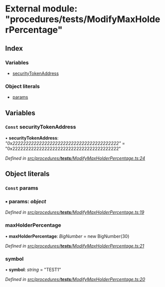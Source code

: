 # External module: "procedures/**tests**/ModifyMaxHolderPercentage"

## Index

### Variables

- [securityTokenAddress](_procedures___tests___modifymaxholderpercentage_.md#const-securitytokenaddress)

### Object literals

- [params](_procedures___tests___modifymaxholderpercentage_.md#const-params)

## Variables

### `Const` securityTokenAddress

• **securityTokenAddress**: _"0x2222222222222222222222222222222222222222"_ = "0x2222222222222222222222222222222222222222"

_Defined in [src/procedures/**tests**/ModifyMaxHolderPercentage.ts:24](https://github.com/PolymathNetwork/polymath-sdk/blob/d34930f/src/procedures/__tests__/ModifyMaxHolderPercentage.ts#L24)_

## Object literals

### `Const` params

### ▪ **params**: _object_

_Defined in [src/procedures/**tests**/ModifyMaxHolderPercentage.ts:19](https://github.com/PolymathNetwork/polymath-sdk/blob/d34930f/src/procedures/__tests__/ModifyMaxHolderPercentage.ts#L19)_

### maxHolderPercentage

• **maxHolderPercentage**: _BigNumber_ = new BigNumber(30)

_Defined in [src/procedures/**tests**/ModifyMaxHolderPercentage.ts:21](https://github.com/PolymathNetwork/polymath-sdk/blob/d34930f/src/procedures/__tests__/ModifyMaxHolderPercentage.ts#L21)_

### symbol

• **symbol**: _string_ = "TEST1"

_Defined in [src/procedures/**tests**/ModifyMaxHolderPercentage.ts:20](https://github.com/PolymathNetwork/polymath-sdk/blob/d34930f/src/procedures/__tests__/ModifyMaxHolderPercentage.ts#L20)_
